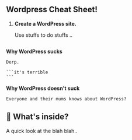 ## Wordpress Cheat Sheet!
1.  **Create a WordPress site.**

    Use stuffs to do stuffs .. 

    ```docker-compose up
    ```

**Why WordPress sucks**

    Derp.

    ```it's terrible
    ```

**Why WordPress doesn't suck**

    Everyone and their mums knows about WordPress?

## 🧐 What's inside?

A quick look at the blah blah..

